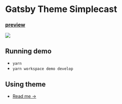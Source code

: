 # Gatsby Theme Simplecast

### [preview](https://flamboyant-bell-16e7cb.netlify.com/)

<img src="https://cl.ly/c53006ad1d5d/ezgif.com-optimize%252520(1).gif" />

## Running demo
- `yarn`
- `yarn workspace demo develop`

## Using theme
- [Read me →](https://github.com/vojtaholik/gatsby-theme-simplecast/blob/master/gatsby-theme-simplecast/README.md)